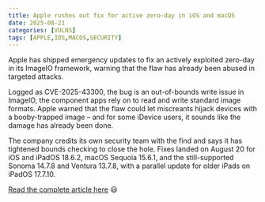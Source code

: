 ```yaml
---
title: Apple rushes out fix for active zero-day in iOS and macOS
date: 2025-08-21
categories: [VULNS]
tags: [APPLE,IOS,MACOS,SECURITY]
---
```


Apple has shipped emergency updates to fix an actively exploited zero-day in its ImageIO framework, warning that the flaw has already been abused in targeted attacks.

Logged as CVE-2025-43300, the bug is an out-of-bounds write issue in ImageIO, the component apps rely on to read and write standard image formats. Apple warned that the flaw could let miscreants hijack devices with a booby-trapped image – and for some iDevice users, it sounds like the damage has already been done.

The company credits its own security team with the find and says it has tightened bounds checking to close the hole. Fixes landed on August 20 for iOS and iPadOS 18.6.2, macOS Sequoia 15.6.1, and the still-supported Sonoma 14.7.8 and Ventura 13.7.8, with a parallel update for older iPads on iPadOS 17.7.10.

[Read the complete article here](https://www.theregister.com/2025/08/21/apple_imageio_exploit/) 😃